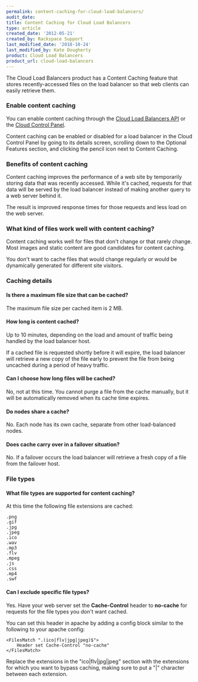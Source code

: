 ```yaml
---
permalink: content-caching-for-cloud-load-balancers/
audit_date:
title: Content Caching for Cloud Load Balancers
type: article
created_date: '2012-05-21'
created_by: Rackspace Support
last_modified_date: '2018-10-24'
last_modified_by: Kate Dougherty
product: Cloud Load Balancers
product_url: cloud-load-balancers
---
```


The Cloud Load Balancers product has a Content Caching feature that
stores recently-accessed files on the load balancer so that web clients can
easily retrieve them.

### Enable content caching

You can enable content caching through the [Cloud Load Balancers
API](https://docs.rackspace.com/docs/cloud-load-balancers/v1/developer-guide/) or the [Cloud Control Panel](https://login.rackspace.com).

Content caching can be enabled or disabled for a load balancer in the
Cloud Control Panel by going to its details screen, scrolling down to
the Optional Features section, and clicking the pencil icon next to
Content Caching.

### Benefits of content caching

Content caching improves the performance of a web site by temporarily
storing data that was recently accessed. While it's cached, requests for
that data will be served by the load balancer instead of making another
query to a web server behind it.

The result is improved response times for those requests and less load
on the web server.

### What kind of files work well with content caching?

Content caching works well for files that don't change or that rarely
change. Most images and static content are good candidates for content
caching.

You don't want to cache files that would change regularly or would be
dynamically generated for different site visitors.

### Caching details

#### Is there a maximum file size that can be cached?

The maximum file size per cached item is 2 MB.

#### How long is content cached?

Up to 10 minutes, depending on the load and amount of traffic being
handled by the load balancer host.

If a cached file is requested shortly before it will expire, the load
balancer will retrieve a new copy of the file early to prevent the file
from being uncached during a period of heavy traffic.

#### Can I choose how long files will be cached?

No, not at this time. You cannot purge a file from the cache manually,
but it will be automatically removed when its cache time expires.

#### Do nodes share a cache?

No. Each node has its own cache, separate from other load-balanced
nodes.

#### Does cache carry over in a failover situation?

No. If a failover occurs the load balancer will retrieve a fresh copy of
a file from the failover host.

### File types

#### What file types are supported for content caching?

At this time the following file extensions are cached:

    .png
    .gif
    .jpg
    .jpeg
    .ico
    .wav
    .mp3
    .flv
    .mpeg
    .js
    .css
    .mp4
    .swf

#### Can I exclude specific file types?

Yes. Have your web server set the **Cache-Control** header to
**no-cache** for requests for the file types you don't want cached.

You can set this header in apache by adding a config block similar to
the following to your apache config:

    <FilesMatch ".(ico|flv|jpg|jpeg)$">
        Header set Cache-Control "no-cache"
    </FilesMatch>

Replace the extensions in the "ico|flv|jpg|jpeg" section with the
extensions for which you want to bypass caching, making sure to put a
"|" character between each extension.
